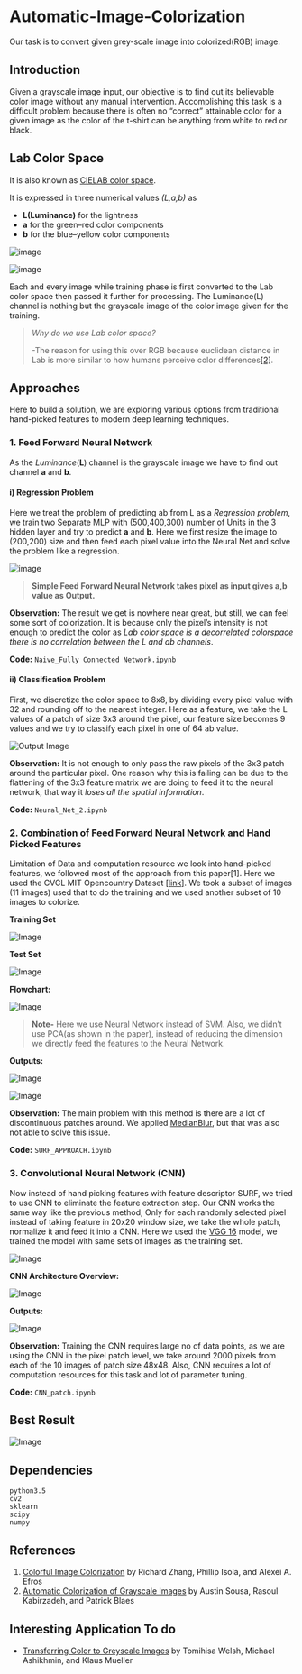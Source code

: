 # Automatic-Image-Colorization

Our task is to convert given grey-scale image into colorized(RGB) image.

## Introduction

Given a grayscale image input, our objective is to find out its believable color image without any manual intervention. Accomplishing this task is a difficult problem because there is often no “correct” attainable color for a given image as the color of the t-shirt can be anything from white to red or black.  

## Lab Color Space

It is also known as [CIELAB color space](https://en.wikipedia.org/wiki/CIELAB_color_space). 

It is expressed in three numerical values *(L,a,b)* as
- **L(Luminance)** for the lightness 
- **a** for the green–red color components
- **b** for the blue–yellow color components

![image](readmeImages/lab.png)

![image](readmeImages/lab1.png)


Each and every image while training phase is first converted to the Lab color space then passed it further for processing. The Luminance(L) channel is nothing but the grayscale image of the color image given for the training.

>*Why do we use Lab color space?*
>
> -The reason for using this over RGB because euclidean distance in Lab is more similar to how humans perceive color differences[[2]](http://cs229.stanford.edu/proj2013/KabirzadehSousaBlaes-AutomaticColorizationOfGrayscaleImages.pdf).

## Approaches

Here to build a solution, we are exploring various options from traditional hand-picked features to modern deep learning techniques.

### 1. Feed Forward Neural Network

As the *Luminance*(**L**) channel is the grayscale image we have to find out channel **a** and **b**. 

#### i) Regression Problem

Here we treat the problem of predicting ab from L as a *Regression problem*, we train two Separate MLP with (500,400,300) number of Units in the 3 hidden layer and try to predict **a** and **b**. 
Here we first resize the image to (200,200) size and then feed each pixel value into the Neural Net and solve the problem like a regression.

![image](readmeImages/NN.png)

> **Simple Feed Forward Neural Network takes pixel as input gives a,b value as Output.**

**Observation:** The result we get is nowhere near great, but still, we can feel some sort of colorization. It is because only the pixel’s intensity is not enough to predict the color as *Lab color space is a decorrelated colorspace there is no correlation between the L and ab channels*.

**Code:** `Naive_Fully Connected Network.ipynb`


#### ii) Classification Problem

First, we discretize the color space to 8x8, by dividing every pixel value with 32 and rounding off to the nearest integer.
Here as a feature, we take the L values of a patch of size 3x3 around the pixel, our feature size becomes 9 values and we try to classify each pixel in one of 64 ab value.

![Output Image](readmeImages/NN_1.png)

**Observation:** It is not enough to only pass the raw pixels of the 3x3 patch around the particular pixel. One reason why this is failing can be due to the flattening of the 3x3 feature matrix we are doing to feed it to the neural network, that way it *loses all the spatial information*.

**Code:** `Neural_Net_2.ipynb`

### 2. Combination of Feed Forward Neural Network and Hand Picked Features

Limitation of Data and computation resource we look into hand-picked features, we followed most of the approach from this paper[1]. Here we used the CVCL MIT Opencountry Dataset [[link]](http://cvcl.mit.edu/database.htm). We took a subset of images (11 images) used that to do the training and we used another subset of 10 images to colorize.

**Training Set**

![Image](readmeImages/training.png)

**Test Set**

![Image](readmeImages/test.png)

**Flowchart:**

![Image](readmeImages/flowchart.png)

> **Note-** Here we use Neural Network instead of SVM. Also, we didn’t use PCA(as shown in the paper), instead of reducing the dimension we directly feed the features to the Neural Network.

**Outputs:**

![Image](readmeImages/output_1.png)

![Image](readmeImages/output_2.png)

**Observation:** The main problem with this method is there are a lot of discontinuous patches around. We applied [MedianBlur](https://en.wikipedia.org/wiki/Median_filter), but that was also not able to solve this issue.

**Code:** `SURF_APPROACH.ipynb`

### 3. Convolutional Neural Network (CNN)

Now instead of hand picking features with feature descriptor SURF, we tried to use CNN to eliminate the feature extraction step. 
Our CNN works the same way like the previous method, Only for each randomly selected pixel instead of taking feature in 20x20 window size, we take the whole patch, normalize it and feed it into a CNN. 
Here we used the [VGG 16](https://www.kaggle.com/keras/vgg16) model, we trained the model with same sets of images as the training set.

![Image](readmeImages/VGG16.png)

**CNN Architecture Overview:**

![Image](readmeImages/CNN.png)

**Outputs:**

![Image](readmeImages/CNN_output.png)

**Observation:** Training the CNN requires large no of data points, as we are using the CNN in the pixel patch level, we take around 2000 pixels from each of the 10 images of patch size 48x48. Also, CNN requires a lot of computation resources for this task and lot of parameter tuning.

**Code:** `CNN_patch.ipynb`

## Best Result

![Image](readmeImages/BestResultwithblur.png)

## Dependencies

	python3.5
	cv2
	sklearn
	scipy
	numpy

## References

1. [Colorful Image Colorization](https://arxiv.org/pdf/1603.08511.pdf) by Richard Zhang, Phillip Isola, and Alexei A. Efros
2. [Automatic Colorization of Grayscale Images](http://cs229.stanford.edu/proj2013/KabirzadehSousaBlaes-AutomaticColorizationOfGrayscaleImages.pdf) by Austin Sousa, Rasoul Kabirzadeh, and Patrick Blaes

  
## Interesting Application To do

- [Transferring Color to Greyscale Images](https://dl.acm.org/citation.cfm?id=566576) by Tomihisa Welsh, Michael Ashikhmin, and Klaus Mueller

